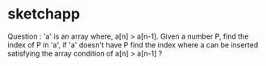 # sketchapp
Question : 'a' is an array where, a[n] > a[n-1]. Given a number P, find the index of P in 'a', if 'a' doesn't have P find the index where a can be inserted satisfying the array condition of a[n] > a[n-1] ?
